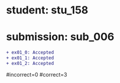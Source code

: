 # student: stu_158
# submission: sub_006

```diff
+ ex01_0: Accepted
+ ex01_1: Accepted
+ ex01_2: Accepted
```
#incorrect=0
#correct=3
